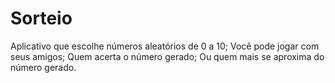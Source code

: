 # Sorteio
Aplicativo que escolhe números aleatórios de 0 a 10;
Você pode jogar com seus amigos;
Quem acerta o número gerado;
Ou quem mais se aproxima do número gerado.
